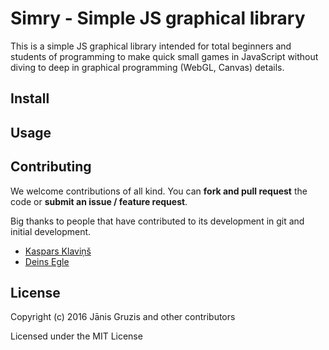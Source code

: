 # Simry - Simple JS graphical library

This is a simple JS graphical library intended for total beginners and students of programming to make quick small games in JavaScript without diving to deep in graphical programming (WebGL, Canvas) details.

## Install

## Usage

## Contributing

We welcome contributions of all kind. You can **fork and pull request** the code or **submit an issue / feature request**.

Big thanks to people that have contributed to its development in git and initial development.

* [Kaspars Klaviņš](https://github.com/kasparsklavins)
* [Deins Egle](https://github.com/Deins)

## License

Copyright (c) 2016 Jānis Gruzis and other contributors

Licensed under the MIT License

